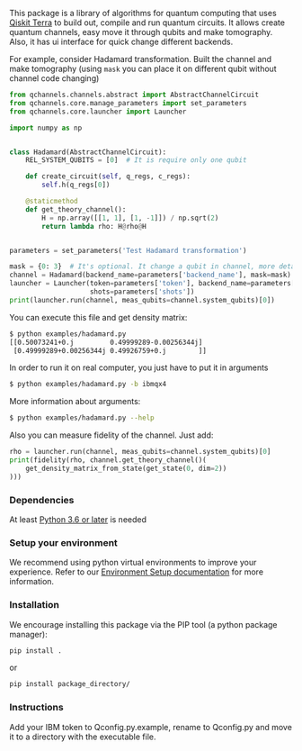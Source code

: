 This package is a library of algorithms for quantum computing
that uses [Qiskit Terra](https://qiskit.org/terra) to build out, compile and run quantum circuits.
It allows create quantum channels, easy move it through qubits and make
tomography. Also, it has ui interface for quick change different backends.


For example, consider Hadamard transformation.
Built the channel and make tomography
(using `mask` you can place it on different qubit without channel code changing)
```python
from qchannels.channels.abstract import AbstractChannelCircuit
from qchannels.core.manage_parameters import set_parameters
from qchannels.core.launcher import Launcher

import numpy as np


class Hadamard(AbstractChannelCircuit):
    REL_SYSTEM_QUBITS = [0]  # It is require only one qubit

    def create_circuit(self, q_regs, c_regs):
        self.h(q_regs[0])

    @staticmethod
    def get_theory_channel():
        H = np.array([[1, 1], [1, -1]]) / np.sqrt(2)
        return lambda rho: H@rho@H


parameters = set_parameters('Test Hadamard transformation')

mask = {0: 3}  # It's optional. It change a qubit in channel, more detail in AbstractChannelCircuit
channel = Hadamard(backend_name=parameters['backend_name'], mask=mask)
launcher = Launcher(token=parameters['token'], backend_name=parameters['backend_name'],
                    shots=parameters['shots'])
print(launcher.run(channel, meas_qubits=channel.system_qubits)[0])
```

You can execute this file and get density matrix:
```bash
$ python examples/hadamard.py
[[0.50073241+0.j         0.49999289-0.00256344j]
 [0.49999289+0.00256344j 0.49926759+0.j        ]]
```
In order to run it on real computer, you just have to put it in arguments
```bash
$ python examples/hadamard.py -b ibmqx4
```
More information about arguments:
```bash
$ python examples/hadamard.py --help
```
Also you can measure fidelity of the channel. Just add:
```python
rho = launcher.run(channel, meas_qubits=channel.system_qubits)[0]
print(fidelity(rho, channel.get_theory_channel()(
    get_density_matrix_from_state(get_state(0, dim=2))
)))
```



### Dependencies

At least [Python 3.6 or later](https://www.python.org/downloads/) is needed

### Setup your environment

We recommend using python virtual environments to improve your experience. Refer to our
[Environment Setup documentation](https://virtualenv.pypa.io/en/latest/) for more information.

### Installation
We encourage installing this package via the PIP tool (a python package manager):

```bash
pip install .
```
or
```bash
pip install package_directory/
```

### Instructions
Add your IBM token to Qconfig.py.example, rename to Qconfig.py
and move it to a directory with the executable file.
